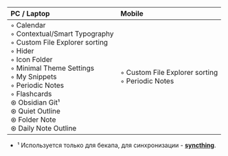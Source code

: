 | PC / Laptop | Mobile |
| :--- | :--- |
| ◦ Calendar<br>◦ Contextual/Smart Typography<br>◦ Custom File Explorer sorting<br>◦ Hider<br>◦ Icon Folder<br>◦ Minimal Theme Settings<br>◦ My Snippets<br>◦ Periodic Notes<br>◦ Flashcards<br>⊛ Obsidian Git¹<br>⊛ Quiet Outline<br>⊛ Folder Note<br>⊛ Daily Note Outline | ◦ Custom File Explorer sorting<br>◦ Periodic Notes<br> |
* ¹ Используется только для бекапа, для синхронизации - [**syncthing**](https://syncthing.net).

